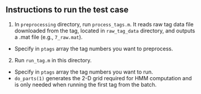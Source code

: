 ## Instructions to run the test case

1. In `preprocessing` directory, run `process_tags.m`. It reads raw tag data file downloaded from the tag, located in `raw_tag_data` directory, and outputs a .mat file (e.g., `7_raw.mat`).
  * Specify in `ptags` array the tag numbers you want to preprocess.
2. Run `run_tag.m` in this directory.
  * Specify in `ptags` array the tag numbers you want to run.
  * `do_parts(1)` generates the 2-D grid required for HMM computation and is only needed when running the first tag from the batch.
